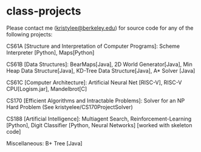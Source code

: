 # class-projects

Please contact me (kristylee@berkeley.edu) for source code for any of the following projects:

CS61A [Structure and Interpretation of Computer Programs]: Scheme Interpreter [Python], Maps[Python]

CS61B [Data Structures]: BearMaps[Java], 2D World Generator[Java], Min Heap Data Structure[Java], KD-Tree Data Structure[Java], A* Solver [Java]

CS61C [Computer Architecture]: Artificial Neural Net [RISC-V], RISC-V CPU[Logism.jar], Mandelbrot[C]

CS170 [Efficient Algorithms and Intractable Problems]: Solver for an NP Hard Problem (See kristyelee/CS170ProjectSolver)

CS188 [Artificial Intelligence]: Multiagent Search, Reinforcement-Learning [Python], Digit Classifier [Python, Neural Networks] [worked with skeleton code]

Miscellaneous: B+ Tree [Java]
